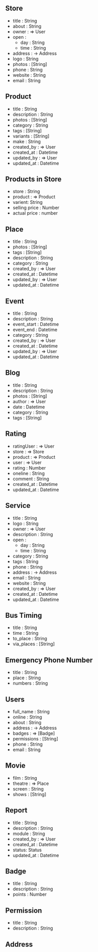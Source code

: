 ## Store
 * title : String
 * about : String
 * owner : => User
 * open : 
 	* day : String
 	* time : String
 * address : -> Address
 * logo : String
 * photos : [String]
 * phone : String
 * website : String
 * email : String

## Product
 * title : String
 * description : String
 * photos : [String]
 * category : String
 * tags : [String]
 * variants : [String]
 * make : String
 * created_by : => User
 * created_at : Datetime
 * updated_by : => User
 * updated_at : Datetime

## Products in Store
 * store : String
 * product : => Product
 * varient: String
 * selling price : Number
 * actual price : number

## Place
 * title : String
 * photos : [String]
 * tags : [String]
 * description : String
 * category : String
 * created_by : => User
 * created_at : Datetime
 * updated_by : => User
 * updated_at : Datetime

## Event
 * title : String
 * description : String
 * event_start : Datetime
 * event_end : Datetime
 * category : String
 * created_by : => User
 * created_at : Datetime
 * updated_by : => User
 * updated_at : Datetime

## Blog
 * title : String
 * description : String
 * photos : [String]
 * author : => User
 * date : Datetime
 * category : String
 * tags : [String]

## Rating
 * ratingUser : => User
 * store : => Store
 * product : => Product
 * user : => User
 * rating : Number
 * oneline : String
 * comment : String
 * created_at : Datetime
 * updated_at : Datetime

## Service
 * title : String
 * logo : String
 * owner : => User 
 * description : String
 * open : 
 	* day : String
 	* time : String
 * category : String
 * tags : String
 * phone : String
 * address : -> Address
 * email : String
 * website : String
 * created_by : => User
 * created_at : Datetime
 * updated_at : Datetime

## Bus Timing
 * title : String
 * time : String
 * to_place : String
 * via_places : [String]

## Emergency Phone Number
 * title : String
 * place : String
 * numbers : String

## Users
 * full_name : String
 * online : String
 * about : String
 * address : -> Address
 * badges : => [Badge]
 * permissions : [String]
 * phone : String
 * email : String

## Movie
 * film : String
 * theatre : => Place
 * screen : String
 * shows : [String]

## Report
 * title : String
 * description : String 
 * module : String
 * created_by : => User
 * created_at : Datetime
 * status: Status
 * updated_at : Datetime

## Badge
 * title : String
 * description : String
 * points : Number

## Permission
 * title : String 
 * description : String 

## Address
